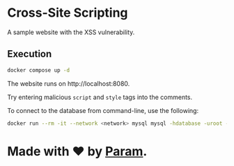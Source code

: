 # Cross-Site Scripting
A sample website with the XSS vulnerability.

## Execution
```bash
docker compose up -d
```

The website runs on http://localhost:8080.

Try entering malicious
`script` and `style` tags into the comments.

To connect to the database from command-line, use the following:
```bash
docker run --rm -it --network <network> mysql mysql -hdatabase -uroot -p
```

# Made with ❤ by [Param](https://www.paramsid.com).
